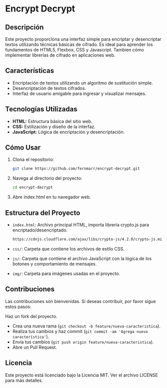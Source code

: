 # Encrypt Decrypt

## Descripción
Este proyecto proporciona una interfaz simple para encriptar y desencriptar textos utilizando técnicas básicas de cifrado. 
Es ideal para aprender los fundamentos de HTML5, Flexbox, CSS y Javascript. Tambien cómo implementar librerías de cifrado en aplicaciones web.

## Características
- Encriptación de textos utilizando un algoritmo de sustitución simple.
- Desencriptación de textos cifrados.
- Interfaz de usuario amigable para ingresar y visualizar mensajes.

## Tecnologías Utilizadas
- **HTML:** Estructura básica del sitio web.
- **CSS:** Estilización y diseño de la interfaz.
- **JavaScript:** Lógica de encriptación y desencriptación.

## Cómo Usar
1. Clona el repositorio:
   ```sh
   git clone https://github.com/fernmarr/encrypt-decrypt.git
   
2. Navega al directorio del proyecto:
   ```sh
   cd encrypt-decrypt

3. Abre index.html en tu navegador web.

## Estructura del Proyecto
- `index.html`: Archivo principal HTML, importa librería crypto.js para encriptado/desencriptado.

   ```sh
   https://cdnjs.cloudflare.com/ajax/libs/crypto-js/4.2.0/crypto-js.min.js

- `css/`: Carpeta que contiene los archivos de estilo CSS.
- `js/`: Carpeta que contiene el archivo JavaScript con la lógica de los botones y comportamiento de mensajes.
- `img/`: Carpeta para imágenes usadas en el proyecto.

## Contribuciones
Las contribuciones son bienvenidas. Si deseas contribuir, por favor sigue estos pasos:

Haz un fork del proyecto.
- Crea una nueva rama (`git checkout -b feature/nueva-caracteristica`).
- Realiza tus cambios y haz commit (`git commit -am 'Agrega nueva característica'`).
- Envía tus cambios (`git push origin feature/nueva-caracteristica`).
- Abre un Pull Request.

## Licencia
Este proyecto está licenciado bajo la Licencia MIT. Ver el archivo LICENSE para más detalles.

